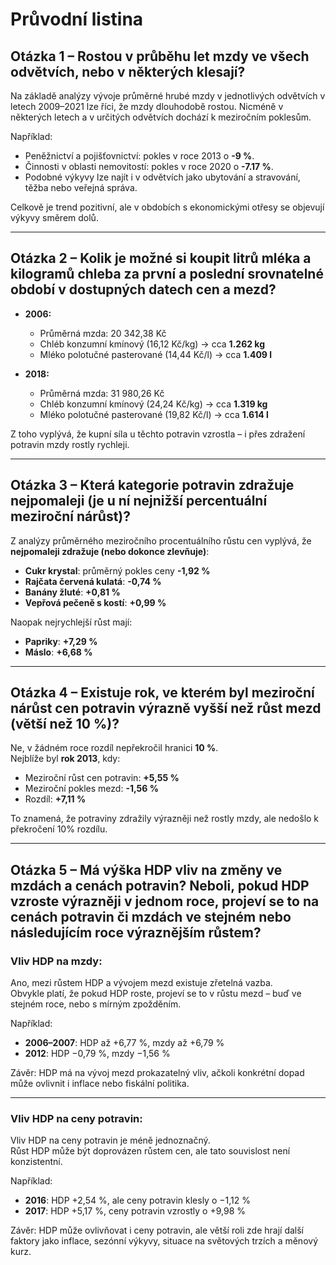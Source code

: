 # Průvodní listina

## Otázka 1 – Rostou v průběhu let mzdy ve všech odvětvích, nebo v některých klesají?

Na základě analýzy vývoje průměrné hrubé mzdy v jednotlivých odvětvích v letech 2009–2021 lze říci, že mzdy dlouhodobě rostou. Nicméně v některých letech a v určitých odvětvích dochází k meziročním poklesům.

Například:
- Peněžnictví a pojišťovnictví: pokles v roce 2013 o **-9 %**.
- Činnosti v oblasti nemovitostí: pokles v roce 2020 o **-7.17 %**.
- Podobné výkyvy lze najít i v odvětvích jako ubytování a stravování, těžba nebo veřejná správa.

Celkově je trend pozitivní, ale v obdobích s ekonomickými otřesy se objevují výkyvy směrem dolů.

---

## Otázka 2 – Kolik je možné si koupit litrů mléka a kilogramů chleba za první a poslední srovnatelné období v dostupných datech cen a mezd?


- **2006:**
  - Průměrná mzda: 20 342,38 Kč
  - Chléb konzumní kmínový (16,12 Kč/kg) → cca **1.262 kg**
  - Mléko polotučné pasterované (14,44 Kč/l) → cca **1.409 l**

- **2018:**
  - Průměrná mzda: 31 980,26 Kč
  - Chléb konzumní kmínový (24,24 Kč/kg) → cca **1.319 kg**
  - Mléko polotučné pasterované (19,82 Kč/l) → cca **1.614 l**

Z toho vyplývá, že kupní síla u těchto potravin vzrostla – i přes zdražení potravin mzdy rostly rychleji.

---

## Otázka 3 – Která kategorie potravin zdražuje nejpomaleji (je u ní nejnižší percentuální meziroční nárůst)? 

Z analýzy průměrného meziročního procentuálního růstu cen vyplývá, že **nejpomaleji zdražuje (nebo dokonce zlevňuje)**:

- **Cukr krystal**: průměrný pokles ceny **-1,92 %**
- **Rajčata červená kulatá**: **-0,74 %**
- **Banány žluté**: **+0,81 %**
- **Vepřová pečeně s kostí**: **+0,99 %**

Naopak nejrychlejší růst mají:
- **Papriky**: **+7,29 %**
- **Máslo**: **+6,68 %**

---

## Otázka 4 – Existuje rok, ve kterém byl meziroční nárůst cen potravin výrazně vyšší než růst mezd (větší než 10 %)?

Ne, v žádném roce rozdíl nepřekročil hranici **10 %**.  
Nejblíže byl **rok 2013**, kdy:
- Meziroční růst cen potravin: **+5,55 %**
- Meziroční pokles mezd: **-1,56 %**
- Rozdíl: **+7,11 %**

To znamená, že potraviny zdražily výrazněji než rostly mzdy, ale nedošlo k překročení 10% rozdílu.

---

## Otázka 5 – Má výška HDP vliv na změny ve mzdách a cenách potravin? Neboli, pokud HDP vzroste výrazněji v jednom roce, projeví se to na cenách potravin či mzdách ve stejném nebo následujícím roce výraznějším růstem?

### Vliv HDP na mzdy:
Ano, mezi růstem HDP a vývojem mezd existuje zřetelná vazba.  
Obvykle platí, že pokud HDP roste, projeví se to v růstu mezd – buď ve stejném roce, nebo s mírným zpožděním.

Například:
- **2006–2007**: HDP až +6,77 %, mzdy až +6,79 %
- **2012**: HDP −0,79 %, mzdy −1,56 %

Závěr: HDP má na vývoj mezd prokazatelný vliv, ačkoli konkrétní dopad může ovlivnit i inflace nebo fiskální politika.

---

### Vliv HDP na ceny potravin:
Vliv HDP na ceny potravin je méně jednoznačný.  
Růst HDP může být doprovázen růstem cen, ale tato souvislost není konzistentní.

Například:
- **2016**: HDP +2,54 %, ale ceny potravin klesly o −1,12 %
- **2017**: HDP +5,17 %, ceny potravin vzrostly o +9,98 %

Závěr: HDP může ovlivňovat i ceny potravin, ale větší roli zde hrají další faktory jako inflace, sezónní výkyvy, situace na světových trzích a měnový kurz.

